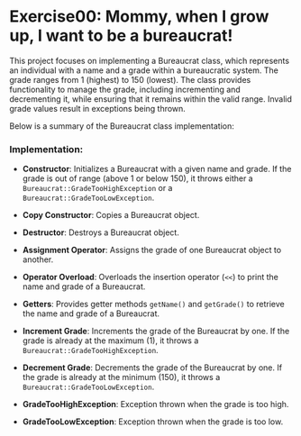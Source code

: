# Exercise00: Mommy, when I grow up, I want to be a bureaucrat!

This project focuses on implementing a Bureaucrat class, which represents an individual with a name and a grade within a bureaucratic system. The grade ranges from 1 (highest) to 150 (lowest). The class provides functionality to manage the grade, including incrementing and decrementing it, while ensuring that it remains within the valid range. Invalid grade values result in exceptions being thrown.

Below is a summary of the Bureaucrat class implementation:

### Implementation:

- **Constructor**: Initializes a Bureaucrat with a given name and grade. If the grade is out of range (above 1 or below 150), it throws either a `Bureaucrat::GradeTooHighException` or a `Bureaucrat::GradeTooLowException`.

- **Copy Constructor**: Copies a Bureaucrat object.

- **Destructor**: Destroys a Bureaucrat object.

- **Assignment Operator**: Assigns the grade of one Bureaucrat object to another.

- **Operator Overload**: Overloads the insertion operator (`<<`) to print the name and grade of a Bureaucrat.

- **Getters**: Provides getter methods `getName()` and `getGrade()` to retrieve the name and grade of a Bureaucrat.

- **Increment Grade**: Increments the grade of the Bureaucrat by one. If the grade is already at the maximum (1), it throws a `Bureaucrat::GradeTooHighException`.

- **Decrement Grade**: Decrements the grade of the Bureaucrat by one. If the grade is already at the minimum (150), it throws a `Bureaucrat::GradeTooLowException`.

- **GradeTooHighException**: Exception thrown when the grade is too high.

- **GradeTooLowException**: Exception thrown when the grade is too low.
